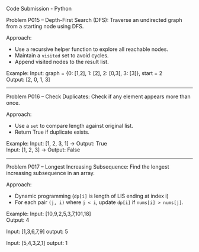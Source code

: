 Code Submission - Python

Problem P015 – Depth-First Search (DFS): Traverse an undirected graph from a starting node using DFS.

Approach:
- Use a recursive helper function to explore all reachable nodes.
- Maintain a `visited` set to avoid cycles.
- Append visited nodes to the result list.

Example:
Input: graph = {0: [1,2], 1: [2], 2: [0,3], 3: [3]}, start = 2  
Output: [2, 0, 1, 3]

---

Problem P016 – Check Duplicates: Check if any element appears more than once.

Approach:
- Use a `set` to compare length against original list.
- Return True if duplicate exists.

Example:
Input: [1, 2, 3, 1] → Output: True  
Input: [1, 2, 3] → Output: False

---

Problem P017 – Longest Increasing Subsequence: Find the longest increasing subsequence in an array.

Approach:
- Dynamic programming (`dp[i]` is length of LIS ending at index i)
- For each pair `(j, i)` where `j < i`, update `dp[i]` if `nums[i] > nums[j]`.

Example:
Input: [10,9,2,5,3,7,101,18]  
Output: 4 

Input:  [1,3,6,7,9]
output: 5

Input: [5,4,3,2,1] 
output: 1
